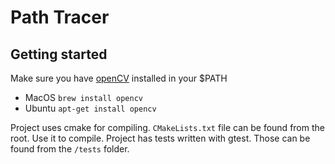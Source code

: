 # Path Tracer

## Getting started

Make sure you have [openCV](https://www.opencv.org) installed in your $PATH
* MacOS ```brew install opencv```
* Ubuntu ```apt-get install opencv```

Project uses cmake for compiling. ```CMakeLists.txt``` file can be found from the root. Use it to compile. Project has tests written with gtest. Those can be found from the ```/tests``` folder.


